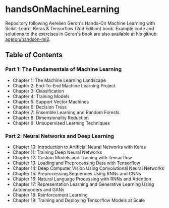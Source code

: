 # handsOnMachineLearning

Repository following Aerelien Geron's Hands-On Machine Learning with Scikit-Learn, Keras & Tensorflow (2nd Edition) book. Example code and solutions to the exercises in Geron's book are also available at his github: [ageron/handson-ml2](https://github.com/ageron/handson-ml).


## Table of Contents
### Part 1: The Fundamentals of Machine Learning
- Chapter 1: The Machine Learning Landscape
- Chapter 2: End-To-End Machine Learning Project
- Chapter 3: Classification
- Chapter 4: Training Models 
- Chapter 5: Support Vector Machines
- Chapter 6: Decision Tress
- Chapter 7: Ensemble Learning and Random Forests
- Chapter 8: Dimensionality Reduction
- Chapter 9: Unsupervised Learning Techniques

### Part 2: Neural Networks and Deep Learning
- Chapter 10: Introduction to Artificial Neural Networks with Keras
- Chapter 11: Training Deep Neural Networks
- Chapter 12: Custom Models and Training with Tensorflow 
- Chapter 13: Loading and Preprocessing Data with Tensorflow
- Chapter 14: Deep Computer Vision Using Convolutional Neural Networks
- Chapter 15: Preprocessing Sequences Using RNNs and CNNs
- Chapter 16: Natural Language Processing with RNNs and Attention
- Chapter 17: Representation Learning and Generative Learning Using Autoencoders and GANs
- Chapter 18: Reinforcement Learning
- Chapter 19: Training and Deploying Tensorflow Models at Scale
